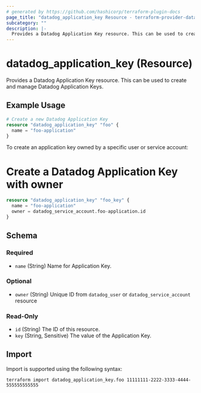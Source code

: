 ```yaml
---
# generated by https://github.com/hashicorp/terraform-plugin-docs
page_title: "datadog_application_key Resource - terraform-provider-datadog"
subcategory: ""
description: |-
  Provides a Datadog Application Key resource. This can be used to create and manage Datadog Application Keys.
---
```


# datadog_application_key (Resource)

Provides a Datadog Application Key resource. This can be used to create and manage Datadog Application Keys.

## Example Usage

```terraform
# Create a new Datadog Application Key
resource "datadog_application_key" "foo" {
  name = "foo-application"
}
```

To create an application key owned by a specific user or service account:

# Create a Datadog Application Key with owner

```terraform
resource "datadog_application_key" "foo_key" {
  name = "foo-application"
  owner = datadog_service_account.foo-application.id
}
```

<!-- schema generated by tfplugindocs -->
## Schema

### Required

- `name` (String) Name for Application Key.

### Optional

- `owner` (String) Unique ID from `datadog_user` or `datadog_service_account` resource

### Read-Only

- `id` (String) The ID of this resource.
- `key` (String, Sensitive) The value of the Application Key.

## Import

Import is supported using the following syntax:

```shell
terraform import datadog_application_key.foo 11111111-2222-3333-4444-555555555555
```
